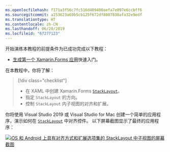 ```yaml
---
ms.openlocfilehash: f171a3f56c7fc516d409400aefa7e097e6ccbff6
ms.sourcegitcommit: a153623a69b5cb125f672df8007838afa32e9edf
ms.translationtype: HT
ms.contentlocale: zh-CN
ms.lasthandoff: 06/20/2019
ms.locfileid: "67277123"
---
```

开始演练本教程的前提条件为已成功完成以下教程：

- [生成第一个 Xamarin.Forms 应用](~/get-started/first-app/index.md)快速入门。

在本教程中，你将了解：

> [!div class="checklist"]
> - 在 XAML 中创建 Xamarin.Forms [`StackLayout`](xref:Xamarin.Forms.StackLayout)。
> - 指定 `StackLayout` 的方向。
> - 控制 `StackLayout` 内子视图的对齐和扩展。

你将使用 Visual Studio 2019 或 Visual Studio for Mac 创建一个简单的应用程序，演示如何在 [`StackLayout`](xref:Xamarin.Forms.StackLayout) 中对齐控件。 以下屏幕截图显示了最终的应用程序：

[![iOS 和 Android 上具有对齐方式和扩展选项集的 StackLayout 中子视图的屏幕截图](../images/alignment-expansion-reduced.png "包含 Label 实例和对齐方式及扩展集的 StackLayout")](../images/alignment-expansion-large.png#lightbox "StackLayout containing Label instances, with alignment and expansion set")
